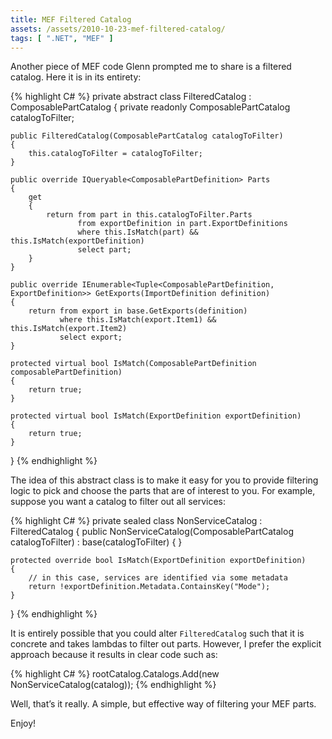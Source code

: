 ```yaml
---
title: MEF Filtered Catalog
assets: /assets/2010-10-23-mef-filtered-catalog/
tags: [ ".NET", "MEF" ]
---
```

Another piece of MEF code Glenn prompted me to share is a filtered catalog. Here it is in its entirety:

{% highlight C# %}
private abstract class FilteredCatalog : ComposablePartCatalog
{
    private readonly ComposablePartCatalog catalogToFilter;
 
    public FilteredCatalog(ComposablePartCatalog catalogToFilter)
    {
        this.catalogToFilter = catalogToFilter;
    }
 
    public override IQueryable<ComposablePartDefinition> Parts
    {
        get
        {
            return from part in this.catalogToFilter.Parts
                   from exportDefinition in part.ExportDefinitions
                   where this.IsMatch(part) && this.IsMatch(exportDefinition)
                   select part;
        }
    }
 
    public override IEnumerable<Tuple<ComposablePartDefinition, ExportDefinition>> GetExports(ImportDefinition definition)
    {
        return from export in base.GetExports(definition)
               where this.IsMatch(export.Item1) && this.IsMatch(export.Item2)
               select export;
    }
 
    protected virtual bool IsMatch(ComposablePartDefinition composablePartDefinition)
    {
        return true;
    }
 
    protected virtual bool IsMatch(ExportDefinition exportDefinition)
    {
        return true;
    }
}
{% endhighlight %}

The idea of this abstract class is to make it easy for you to provide filtering logic to pick and choose the parts that are of interest to you. For example, suppose you want a catalog to filter out all services:

{% highlight C# %}
private sealed class NonServiceCatalog : FilteredCatalog
{
    public NonServiceCatalog(ComposablePartCatalog catalogToFilter)
        : base(catalogToFilter)
    {
    }
 
    protected override bool IsMatch(ExportDefinition exportDefinition)
    {
        // in this case, services are identified via some metadata
        return !exportDefinition.Metadata.ContainsKey("Mode");
    }
}
{% endhighlight %}

It is entirely possible that you could alter `FilteredCatalog` such that it is concrete and takes lambdas to filter out parts. However, I prefer the explicit approach because it results in clear code such as:

{% highlight C# %}
rootCatalog.Catalogs.Add(new NonServiceCatalog(catalog));
{% endhighlight %}

Well, that’s it really. A simple, but effective way of filtering your MEF parts.

Enjoy!